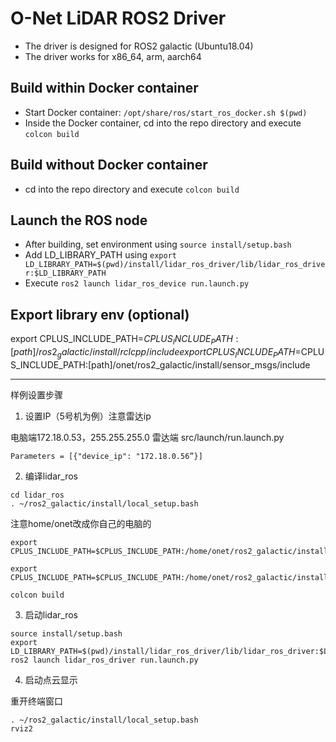 # O-Net LiDAR ROS2 Driver
* The driver is designed for ROS2 galactic (Ubuntu18.04)
* The driver works for x86_64, arm, aarch64

## Build within Docker container
* Start Docker container: `/opt/share/ros/start_ros_docker.sh $(pwd)`
* Inside the Docker container, cd into the repo directory and execute `colcon build`

## Build without Docker container
* cd into the repo directory and execute `colcon build`

## Launch the ROS node
* After building, set environment using `source install/setup.bash` 
* Add LD_LIBRARY_PATH using `export LD_LIBRARY_PATH=$(pwd)/install/lidar_ros_driver/lib/lidar_ros_driver:$LD_LIBRARY_PATH`
* Execute `ros2 launch lidar_ros_device run.launch.py`

## Export library env (optional)
export CPLUS_INCLUDE_PATH=$CPLUS_INCLUDE_PATH:[path]/ros2_galactic/install/rclcpp/include
export CPLUS_INCLUDE_PATH=$CPLUS_INCLUDE_PATH:[path]/onet/ros2_galactic/install/sensor_msgs/include

___
样例设置步骤

1. 设置IP（5号机为例）注意雷达ip


电脑端172.18.0.53，255.255.255.0
雷达端 src/launch/run.launch.py
```
Parameters = [{"device_ip": "172.18.0.56”}]
```

2. 编译lidar_ros

```
cd lidar_ros
. ~/ros2_galactic/install/local_setup.bash
```
注意home/onet改成你自己的电脑的
```
export CPLUS_INCLUDE_PATH=$CPLUS_INCLUDE_PATH:/home/onet/ros2_galactic/install/rclcpp/include

export CPLUS_INCLUDE_PATH=$CPLUS_INCLUDE_PATH:/home/onet/ros2_galactic/install/sensor_msgs/include

colcon build
```

3. 启动lidar_ros
```
source install/setup.bash
export LD_LIBRARY_PATH=$(pwd)/install/lidar_ros_driver/lib/lidar_ros_driver:$LD_LIBRARY_PATH
ros2 launch lidar_ros_driver run.launch.py
```

4. 启动点云显示

重开终端窗口
```
. ~/ros2_galactic/install/local_setup.bash
rviz2
```